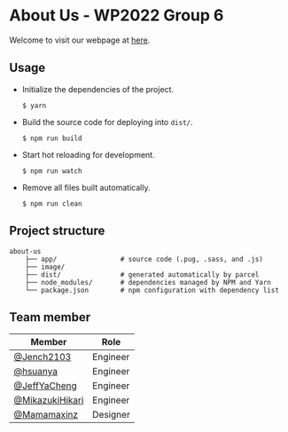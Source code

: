 # About Us - WP2022 Group 6
Welcome to visit our webpage at [here](https://luffy.ee.ncku.edu.tw/~jench2103/about-us/index.html).

## Usage
- Initialize the dependencies of the project.
    ```shell
    $ yarn
    ```
- Build the source code for deploying into `dist/`.
    ```shell
    $ npm run build
    ```
- Start hot reloading for development.
    ```shell
    $ npm run watch
    ```
- Remove all files built automatically.
    ```shell
    $ npm run clean
    ```

## Project structure
```
about-us
    ├── app/                # source code (.pug, .sass, and .js)
    ├── image/
    ├── dist/               # generated automatically by parcel
    ├── node_modules/       # dependencies managed by NPM and Yarn
    └── package.json        # npm configuration with dependency list
```

## Team member
| Member                                               | Role     |
| ---------------------------------------------------- | -------- |
| [@Jench2103](https://github.com/Jench2103)           | Engineer |
| [@hsuanya](https://github.com/hsuanya)               | Engineer |
| [@JeffYaCheng](https://github.com/JeffYaCheng)       | Engineer |
| [@MikazukiHikari](https://github.com/MikazukiHikari) | Engineer |
| [@Mamamaxinz](https://github.com/Mamamaxinz)         | Designer |
